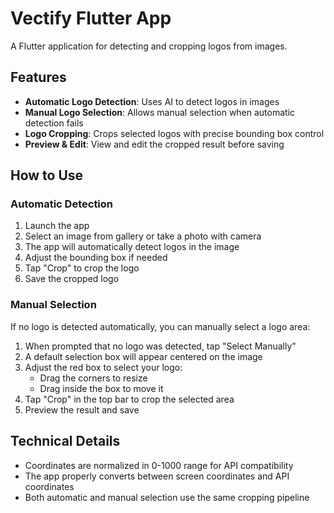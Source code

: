 # Vectify Flutter App

A Flutter application for detecting and cropping logos from images.

## Features

- **Automatic Logo Detection**: Uses AI to detect logos in images
- **Manual Logo Selection**: Allows manual selection when automatic detection fails
- **Logo Cropping**: Crops selected logos with precise bounding box control
- **Preview & Edit**: View and edit the cropped result before saving

## How to Use

### Automatic Detection

1. Launch the app
2. Select an image from gallery or take a photo with camera
3. The app will automatically detect logos in the image
4. Adjust the bounding box if needed
5. Tap "Crop" to crop the logo
6. Save the cropped logo

### Manual Selection

If no logo is detected automatically, you can manually select a logo area:

1. When prompted that no logo was detected, tap "Select Manually"
2. A default selection box will appear centered on the image
3. Adjust the red box to select your logo:
   - Drag the corners to resize
   - Drag inside the box to move it
4. Tap "Crop" in the top bar to crop the selected area
5. Preview the result and save

## Technical Details

- Coordinates are normalized in 0-1000 range for API compatibility
- The app properly converts between screen coordinates and API coordinates
- Both automatic and manual selection use the same cropping pipeline
